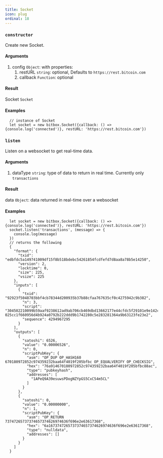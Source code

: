 ```yaml
---
title: Socket
icon: plug
ordinal: 18
---
```


### `constructor`

Create new Socket.

#### Arguments

1.  config `Object`: with properties:
    1.  restURL `string`: optional, Defaults to `https://rest.bitcoin.com`
    2.  callback `Function`: optional

#### Result

Socket `Socket`

#### Examples

      // instance of Socket
      let socket = new bitbox.Socket({callback: () => {console.log('connected')}, restURL: 'https://rest.bitcoin.com'})

### `listen`

Listen on a websocket to get real\-time data.

#### Arguments

1.  dataType `string`: type of data to return in real time. Currently only `transactions`

#### Result

data `Object`: data returned in real\-time over a websocket

#### Examples

      let socket = new bitbox.Socket({callback: () => {console.log('connected')}, restURL: 'https://rest.bitcoin.com'})
      socket.listen('transactions', (message) => {
        console.log(message)
      })
      // returns the following
      {
        "format": {
          "txid": "edbfdc5a149741009df15f8b518bdebc54261854fcdfefd7d8aa8a78b5e14250",
          "version": 2,
          "locktime": 0,
          "size": 225,
          "vsize": 225
        },
        "inputs": [
          {
            "txid": "92923f5048703bbf4cb78344d200935b37b88cfaa767635cf0c4275942c9b382",
            "n": 3,
            "script": "304502210099b59aaf9238612ad9ab706cb469dbd13662177e44cfdc5f29101e9e142ceb10022018061daf1127544f1b97817f2430b9f9c78efe54b51303c91c723807834e4ece41 025cc1f660956d4b924a0792b222ddd9b1742280c5e283281364a9b63123fe23e2",
            "sequence": 4294967295
          }
        ],
        "outputs": [
          {
            "satoshi": 6526,
            "value": "0.00006526",
            "n": 0,
            "scriptPubKey": {
              "asm": "OP_DUP OP_HASH160 670180972852c974359232baa64f4019f205bfbc OP_EQUALVERIFY OP_CHECKSIG",
              "hex": "76a914670180972852c974359232baa64f4019f205bfbc88ac",
              "type": "pubkeyhash",
              "addresses": [
                "1APeQ9A39esuwsPDogNZYpGS5CxC54m5CL"
              ]
            }
          },
          {
            "satoshi": 0,
            "value": "0.00000000",
            "n": 1,
            "scriptPubKey": {
              "asm": "OP_RETURN 73747265737374657374626974636f696e2e63617368",
              "hex": "6a1673747265737374657374626974636f696e2e63617368",
              "type": "nulldata",
              "addresses": []
            }
          }
        ]
      }
